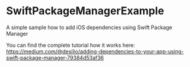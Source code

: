 # SwiftPackageManagerExample
A simple sample how to add iOS dependencies using Swift Package Manager

You can find the complete tutorial how it works here: https://medium.com/@desilio/adding-dependencies-to-your-app-using-swift-package-manager-79384d53af36
